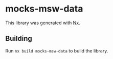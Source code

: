 # mocks-msw-data

This library was generated with [Nx](https://nx.dev).

## Building

Run `nx build mocks-msw-data` to build the library.
